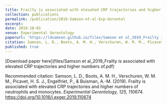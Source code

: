 ```yaml
---
title: Frailty is associated with elevated CRP trajectories and higher numbers of neutrophils and monocytes
collection: publications
permalink: /publication/2019-Samson-et-al-Exp-Gerontol
excerpt: 
date: 2019-10-01
venue: Experimental Gerontology
paperurl: 'https://ldsamson.github.io/files/Samson et al_2019_Frailty is associated with elevated CRP trajectories and higher numbers of.pdf'
citation: Samson, L. D., Boots, A. M. H., Verschuren, W. M. M., Picavet, H. S. J., Engelfriet, P., & Buisman, A.-M. (2019). Frailty is associated with elevated CRP trajectories and higher numbers of neutrophils and monocytes. *Experimental Gerontology, 125, 110674.* https://doi.org/10.1016/j.exger.2019.110674
published: true
---
```


[Download paper here](files/Samson et al_2019_Frailty is associated with elevated CRP trajectories and higher numbers of.pdf)

Recommended citation: Samson, L. D., Boots, A. M. H., Verschuren, W. M. M., Picavet, H. S. J., Engelfriet, P., & Buisman, A.-M. (2019). Frailty is associated with elevated CRP trajectories and higher numbers of neutrophils and monocytes. *Experimental Gerontology, 125, 110674.* https://doi.org/10.1016/j.exger.2019.110674

